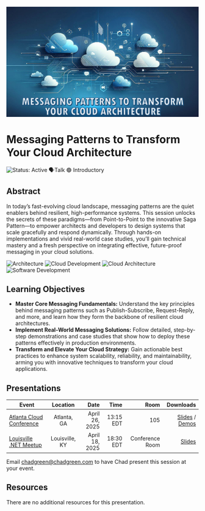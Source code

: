 ![Messaging Patterns to Transform Your Cloud Architecture](Thumbnail.jpg)

# Messaging Patterns to Transform Your Cloud Architecture

![Status: Active](https://img.shields.io/badge/Status-Active-brightgreen) 🗣️Talk 🟢 Introductory

## Abstract
In today’s fast-evolving cloud landscape, messaging patterns are the quiet enablers behind resilient, high-performance systems. This session unlocks the secrets of these paradigms—from Point-to-Point to the innovative Saga Pattern—to empower architects and developers to design systems that scale gracefully and respond dynamically. Through hands-on implementations and vivid real-world case studies, you’ll gain technical mastery and a fresh perspective on integrating effective, future-proof messaging in your cloud solutions.

![Architecture](https://img.shields.io/badge/Tag-Architecture-blue) ![Cloud Development](https://img.shields.io/badge/Tag-Cloud%20Development-blue) ![Cloud Architecture](https://img.shields.io/badge/Tag-Cloud%20Architecture-blue) ![Software Development](https://img.shields.io/badge/Tag-Software%20Development-blue)

## Learning Objectives
- **Master Core Messaging Fundamentals:** Understand the key principles behind messaging patterns such as Publish-Subscribe, Request-Reply, and more, and learn how they form the backbone of resilient cloud architectures.
- **Implement Real-World Messaging Solutions:** Follow detailed, step-by-step demonstrations and case studies that show how to deploy these patterns effectively in production environments.
- **Transform and Elevate Your Cloud Strategy:** Gain actionable best practices to enhance system scalability, reliability, and maintainability, arming you with innovative techniques to transform your cloud applications.

## Presentations

| Event | Location | Date | Time | Room | Downloads |
|-------|:--------:|-----:|-----:|-----:|----------:|
| [Atlanta Cloud Conference](https://atlantacloudconference.com/) | Atlanta, GA | April 26, 2025 | 13:15 EDT | 105 | [Slides](EventMaterials/MessagingPatterns-AtlantaCloudConference2025.pptx) / [Demos](Demos\readme.md) |
| [Louisville .NET Meetup](https://www.meetup.com/louisville-dotnet/events/307268301) | Louisville, KY | April 18, 2025 | 18:30 EDT | Conference Room | [Slides](EventMaterials\MessagingPatterns-LouDotNet2025.pptx) |

Email [chadgreen@chadgreen.com](mailto:chadgreen@chadgreen.com?subject=Presentation%20Request:%20Transform%20Your%20Cloud%20Architecture%20with%20These%20Messaging%20Patterns) to have Chad present this session at your event.

## Resources
There are no additional resources for this presentation.
